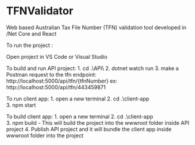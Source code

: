# TFNValidator
Web based Australian Tax File Number (TFN) validation tool developed in /Net Core and React

To run the project : 

Open project in VS Code or Visual Studio

To build and run API project:
     1. cd .\API\ 
     2. dotnet watch run
     3. make a Postman request to the tfn endpoint: http://localhost:5000/api/tfn/{tfnNumber}
            ex: http://localhost:5000/api/tfn/443459871
            
To run client app:
    1. open a new terminal
    2. cd .\client-app\
    3. npm start
    
To build client app:
    1. open a new terminal
    2. cd .\client-app\
    3. npm build - This will build the project into the wwwroot folder inside API project
    4. Publish API project and it will bundle the client app inside wwwroot folder into the project
